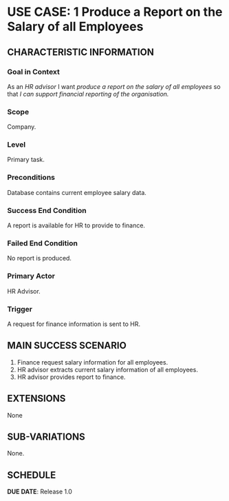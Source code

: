 # USE CASE: 1 Produce a Report on the Salary of all Employees

## CHARACTERISTIC INFORMATION

### Goal in Context

As an *HR advisor* I want *produce a report on the salary of all employees* so that *I can support financial reporting of the organisation.*

### Scope

Company.

### Level

Primary task.

### Preconditions

Database contains current employee salary data.

### Success End Condition

A report is available for HR to provide to finance.

### Failed End Condition

No report is produced.

### Primary Actor

HR Advisor.

### Trigger

A request for finance information is sent to HR.

## MAIN SUCCESS SCENARIO

1. Finance request salary information for all employees.
2. HR advisor extracts current salary information of all employees.
3. HR advisor provides report to finance.

## EXTENSIONS

None

## SUB-VARIATIONS

None.

## SCHEDULE

**DUE DATE**: Release 1.0
